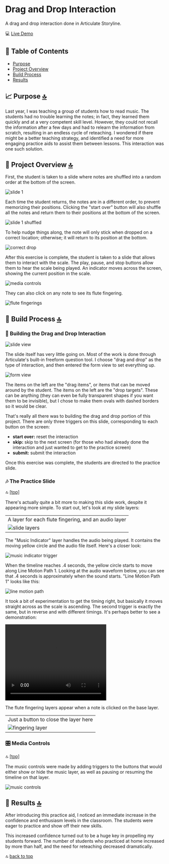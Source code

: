 # Drag and Drop Interaction

A drag and drop interaction done in Articulate Storyline.

:computer: [Live Demo](https://souperstition.github.io/Drag-and-Drop-Interaction/)

## :bookmark_tabs: Table of Contents
- [Purpose](#chart_with_upwards_trend-purpose-top)
- [Project Overview](#mag_right-project-overview-top)
- [Build Process](#triangular_ruler-build-process-top)
- [Results](#partying_face-results-top)

## :chart_with_upwards_trend: Purpose [:top:](#bookmark_tabs-table-of-contents) 

Last year, I was teaching a group of students how to read music. The students had no trouble learning the notes; in fact, they learned them quickly and at a very competent skill level. However, they could not recall the information after a few days and had to relearn the information from scratch, resulting in an endless cycle of reteaching. I wondered if there might be a better teaching strategy, and identified a need for more engaging practice aids to assist them between lessons. This interaction was one such solution.

## :mag_right: Project Overview [:top:](#bookmark_tabs-table-of-contents) 

First, the student is taken to a slide where notes are shuffled into a random order at the bottom of the screen.

![slide 1](https://github.com/souperstition/Gmajor-Scale-Drag-and-Drop-Interaction/blob/master/img/slide1.png?raw=true)

Each time the student returns, the notes are in a different order, to prevent memorizing their positions. Clicking the "start over" button will also shuffle all the notes and return them to their positions at the bottom of the screen.

![slide 1 shuffled](https://github.com/souperstition/Gmajor-Scale-Drag-and-Drop-Interaction/blob/master/img/slide1-shuffled.png?raw=true)

To help nudge things along, the note will only stick when dropped on a correct location; otherwise; it will return to its position at the bottom.

![correct drop](https://github.com/souperstition/Gmajor-Scale-Drag-and-Drop-Interaction/blob/master/img/correct-drop.gif?raw=true)

After this exercise is complete, the student is taken to a slide that allows them to interact with the scale. The play, pause, and stop buttons allow them to hear the scale being played. An indicator moves across the screen, showing the current position in the scale. 

![media controls](https://github.com/souperstition/Gmajor-Scale-Drag-and-Drop-Interaction/blob/master/img/media-controls.gif?raw=true)

They can also click on any note to see its flute fingering.

![flute fingerings](https://github.com/souperstition/Gmajor-Scale-Drag-and-Drop-Interaction/blob/master/img/flute-fingerings.gif?raw=true)

## :triangular_ruler: Build Process [:top:](#bookmark_tabs-table-of-contents) 

### :wrench: Building the Drag and Drop Interaction

![slide view](https://github.com/souperstition/Gmajor-Scale-Drag-and-Drop-Interaction/blob/master/img/slide-view.png?raw=true)

The slide itself has very little going on. Most of the work is done through Articulate's built-in freeform question tool. I choose "drag and drop" as the type of interaction, and then entered the form view to set everything up.

![form view](https://github.com/souperstition/Gmajor-Scale-Drag-and-Drop-Interaction/blob/master/img/form-view.png?raw=true)

The items on the left are the "drag items", or items that can be moved around by the student. The items on the left are the "drop targets". These can be anything (they can even be fully transparent shapes if you want them to be invisible), but I chose to make them ovals with dashed borders so it would be clear.

That's really all there was to building the drag and drop portion of this project. There are only three triggers on this slide, corresponding to each button on the screen:

- **start over:** reset the interaction
- **skip:** skip to the next screen (for those who had already done the interaction and just wanted to get to the practice screen)
- **submit:** submit the interaction

Once this exercise was complete, the students are directed to the practice slide.

### :notes: The Practice Slide 

:top: [[top]](#bookmark_tabs-table-of-contents)

There's actually quite a bit more to making this slide work, despite it appearing more simple. To start out, let's look at my slide layers:

| |
| --- |
| A layer for each flute fingering, and an audio layer |
| ![slide layers](https://github.com/souperstition/Gmajor-Scale-Drag-and-Drop-Interaction/blob/master/img/slide-layers.png?raw=true) |

The "Music Indicator" layer handles the audio being played. It contains the moving yellow circle and the audio file itself. Here's a closer look:

![music indicator trigger](https://github.com/souperstition/Gmajor-Scale-Drag-and-Drop-Interaction/blob/master/img/music-indicator-trigger.png?raw=true)

When the timeline reaches .4 seconds, the yellow circle starts to move along Line Motion Path 1. Looking at the audio waveform below, you can see that .4 seconds is approximately when the sound starts. "Line Motion Path 1" looks like this:

![line motion path](https://github.com/souperstition/Gmajor-Scale-Drag-and-Drop-Interaction/blob/master/img/motion-path.png?raw=true)

It took a bit of experimentation to get the timing right, but basically it moves straight across as the scale is ascending. The second trigger is exactly the same, but in reverse and with different timings. It's perhaps better to see a demonstration:

<video width="320" height="240" controls>
  <source src="https://github.com/souperstition/Gmajor-Scale-Drag-and-Drop-Interaction/blob/master/img/music-indicator-demo.mp4?raw=true" type="video/mp4">
Your browser does not support the video tag.
</video>

The flute fingering layers appear when a note is clicked on the base layer. 

| |
| --- |
| Just a button to close the layer here |
| ![fingering layer](https://github.com/souperstition/Gmajor-Scale-Drag-and-Drop-Interaction/blob/master/img/fingering-layer.png?raw=true) |

### :control_knobs: Media Controls

:top: [[top]](#bookmark_tabs-table-of-contents)

The music controls were made by adding triggers to the buttons that would either show or hide the music layer, as well as pausing or resuming the timeline on that layer.

![music controls](https://github.com/souperstition/Gmajor-Scale-Drag-and-Drop-Interaction/blob/master/img/music-controls.png?raw=true)

## :partying_face: Results [:top:](#bookmark_tabs-table-of-contents)

After introducing this practice aid, I noticed an immediate increase in the confidence and enthusiasm levels in the classroom. The students were eager to practice and show off their new skills. 

This increased confidence turned out to be a huge key in propelling my students forward. The number of students who practiced at home increased by more than half, and the need for reteaching decreased dramatically.

:top: [back to top](#bookmark_tabs-table-of-contents)